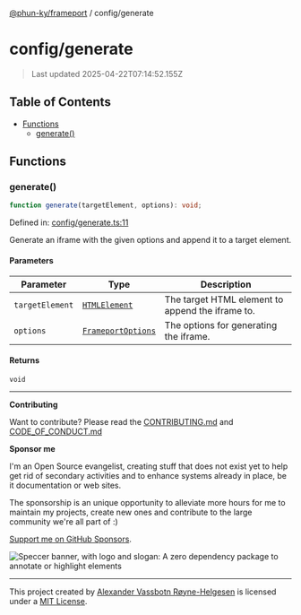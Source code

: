 [@phun-ky/frameport](../README.md) / config/generate

# config/generate

> Last updated 2025-04-22T07:14:52.155Z

## Table of Contents

- [Functions](#functions)
  - [generate()](#generate)

## Functions

### generate()

```ts
function generate(targetElement, options): void;
```

Defined in: [config/generate.ts:11](https://github.com/phun-ky/frameport/blob/main/src/config/generate.ts#L11)

Generate an iframe with the given options and append it to a target element.

#### Parameters

| Parameter       | Type                                                                    | Description                                      |
| --------------- | ----------------------------------------------------------------------- | ------------------------------------------------ |
| `targetElement` | [`HTMLElement`](https://developer.mozilla.org/docs/Web/API/HTMLElement) | The target HTML element to append the iframe to. |
| `options`       | [`FrameportOptions`](../types.md#frameportoptions)                      | The options for generating the iframe.           |

#### Returns

`void`

---

**Contributing**

Want to contribute? Please read the [CONTRIBUTING.md](https://github.com/phun-ky/frameport/blob/main/CONTRIBUTING.md) and [CODE_OF_CONDUCT.md](https://github.com/phun-ky/frameport/blob/main/CODE_OF_CONDUCT.md)

**Sponsor me**

I'm an Open Source evangelist, creating stuff that does not exist yet to help get rid of secondary activities and to enhance systems already in place, be it documentation or web sites.

The sponsorship is an unique opportunity to alleviate more hours for me to maintain my projects, create new ones and contribute to the large community we're all part of :)

[Support me on GitHub Sponsors](https://github.com/sponsors/phun-ky).

![Speccer banner, with logo and slogan: A zero dependency package to annotate or highlight elements](https://github.com/phun-ky/frameport/blob/main/public/frameport-banner.png?raw=true)

---

This project created by [Alexander Vassbotn Røyne-Helgesen](http://phun-ky.net) is licensed under a [MIT License](https://choosealicense.com/licenses/mit/).
